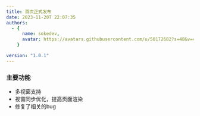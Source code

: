 ```yaml
---
title: 首次正式发布
date: 2023-11-20T 22:07:35
authors:
  - {
      name: sokedev,
      avatar: https://avatars.githubusercontent.com/u/50172682?s=48&v=4,
    }

version: "1.0.1"
---
```


### 主要功能

- 多视窗支持
- 视窗同步优化，提高页面渲染
- 修复了相关的bug